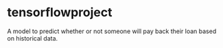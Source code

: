 # tensorflowproject
A model to predict whether or not someone will pay back their loan based on historical data. 
